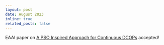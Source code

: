 ```yaml
---
layout: post
date: August 2023
inline: true
related_posts: false
---
```


EAAI paper on <a href='https://www.sciencedirect.com/science/article/abs/pii/S0952197623004645'>A PSO Inspired Approach for Continuous DCOPs</a> accepted!